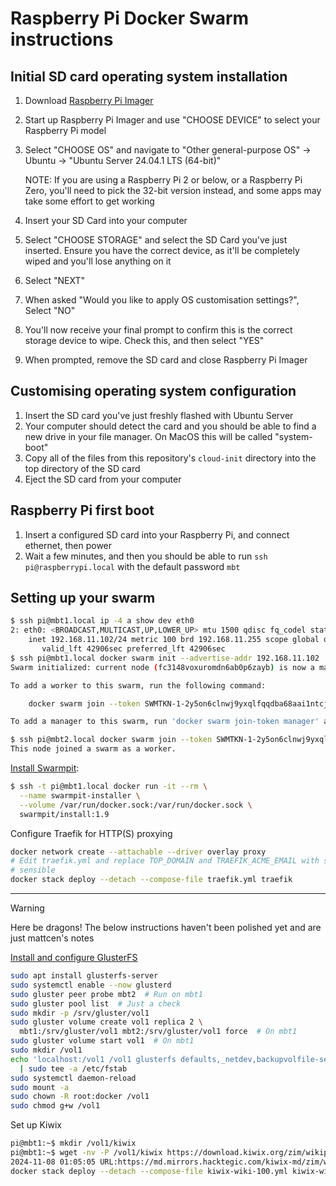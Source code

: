 # Raspberry Pi Docker Swarm instructions

## Initial SD card operating system installation

1. Download [Raspberry Pi Imager](https://www.raspberrypi.com/software/)
2. Start up Raspberry Pi Imager and use "CHOOSE DEVICE" to select your
   Raspberry Pi model
3. Select "CHOOSE OS" and navigate to
   "Other general-purpose OS" -> Ubuntu -> "Ubuntu Server 24.04.1 LTS (64-bit)"

   NOTE: If you are using a Raspberry Pi 2 or below, or a Raspberry Pi Zero,
   you'll need to pick the 32-bit version instead, and some apps may take some
   effort to get working
4. Insert your SD Card into your computer
5. Select "CHOOSE STORAGE" and select the SD Card you've just inserted. Ensure
   you have the correct device, as it'll be completely wiped and you'll lose
   anything on it
6. Select "NEXT"
7. When asked "Would you like to apply OS customisation settings?", Select "NO"
8. You'll now receive your final prompt to confirm this is the correct storage
   device to wipe. Check this, and then select "YES"
9. When prompted, remove the SD card and close Raspberry Pi Imager

## Customising operating system configuration

1. Insert the SD card you've just freshly flashed with Ubuntu Server
2. Your computer should detect the card and you should be able to find a new
   drive in your file manager. On MacOS this will be called "system-boot"
3. Copy all of the files from this repository's `cloud-init` directory into the
   top directory of the SD card
4. Eject the SD card from your computer

## Raspberry Pi first boot

1. Insert a configured SD card into your Raspberry Pi, and connect ethernet,
   then power
2. Wait a few minutes, and then you should be able to run `ssh
   pi@raspberrypi.local` with the default password `mbt`

## Setting up your swarm

```bash
$ ssh pi@mbt1.local ip -4 a show dev eth0
2: eth0: <BROADCAST,MULTICAST,UP,LOWER_UP> mtu 1500 qdisc fq_codel state UP group default qlen 1000
    inet 192.168.11.102/24 metric 100 brd 192.168.11.255 scope global dynamic eth0
       valid_lft 42906sec preferred_lft 42906sec
$ ssh pi@mbt1.local docker swarm init --advertise-addr 192.168.11.102
Swarm initialized: current node (fc3148voxuromdn6ab0p6zayb) is now a manager.

To add a worker to this swarm, run the following command:

    docker swarm join --token SWMTKN-1-2y5on6clnwj9yxqlfqqdba68aai1ntcjdx5t9bn5mbznplhpt7-bqj26vi28yfdrq58lhiz3ky86 192.168.11.102:2377

To add a manager to this swarm, run 'docker swarm join-token manager' and follow the instructions.

$ ssh pi@mbt2.local docker swarm join --token SWMTKN-1-2y5on6clnwj9yxqlfqqdba68aai1ntcjdx5t9bn5mbznplhpt7-bqj26vi28yfdrq58lhiz3ky86 192.168.11.102:2377
This node joined a swarm as a worker.
```

[Install Swarmpit](https://github.com/swarmpit/swarmpit#installation):

```bash
$ ssh -t pi@mbt1.local docker run -it --rm \
  --name swarmpit-installer \
  --volume /var/run/docker.sock:/var/run/docker.sock \
  swarmpit/install:1.9
```

Configure Traefik for HTTP(S) proxying

```bash
docker network create --attachable --driver overlay proxy
# Edit traefik.yml and replace TOP_DOMAIN and TRAEFIK_ACME_EMAIL with something
# sensible
docker stack deploy --detach --compose-file traefik.yml traefik
```

---

> [!WARNING]
> Here be dragons!
> The below instructions haven't been polished yet and are just mattcen's notes

[Install and configure GlusterFS](https://thenewstack.io/tutorial-create-a-docker-swarm-with-persistent-storage-using-glusterfs/)

```bash
sudo apt install glusterfs-server
sudo systemctl enable --now glusterd
sudo gluster peer probe mbt2  # Run on mbt1
sudo gluster pool list  # Just a check
sudo mkdir -p /srv/gluster/vol1
sudo gluster volume create vol1 replica 2 \
  mbt1:/srv/gluster/vol1 mbt2:/srv/gluster/vol1 force  # On mbt1
sudo gluster volume start vol1  # On mbt1
sudo mkdir /vol1
echo 'localhost:/vol1 /vol1 glusterfs defaults,_netdev,backupvolfile-server=localhost 0 0' \
  | sudo tee -a /etc/fstab
sudo systemctl daemon-reload
sudo mount -a
sudo chown -R root:docker /vol1
sudo chmod g+w /vol1
```

Set up Kiwix

```bash
pi@mbt1:~$ mkdir /vol1/kiwix
pi@mbt1:~$ wget -nv -P /vol1/kiwix https://download.kiwix.org/zim/wikipedia/wikipedia_en_100_2024-06.zim
2024-11-08 01:05:05 URL:https://md.mirrors.hacktegic.com/kiwix-md/zim/wikipedia/wikipedia_en_100_2024-06.zim [386004857/386004857] -> "/vol1/kiwix/wikipedia_en_100_2024-06.zim" [1]
docker stack deploy --detach --compose-file kiwix-wiki-100.yml kiwix-wiki-100
```
